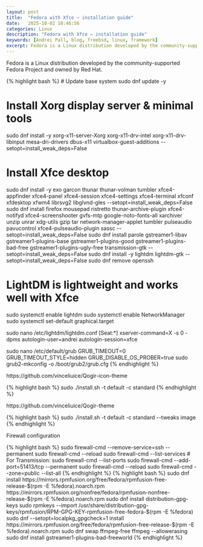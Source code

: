 ```yaml
---
layout: post
title:  "Fedora with Xfce – installation guide"
date:   2025-10-02 10:46:56
categories: Linux
description: "Fedora with Xfce – installation guide"
keywords: [Andrei Pall, blog, freebsd, linux, framework]
excerpt: Fedora is a Linux distribution developed by the community-supported Fedora Project and owned by Red Hat.
---
```

<p>Fedora is a Linux distribution developed by the community-supported Fedora Project and owned by Red Hat.</p>
{% highlight bash %}
# Update base system
sudo dnf update -y

# Install Xorg display server & minimal tools
sudo dnf install -y xorg-x11-server-Xorg xorg-x11-drv-intel xorg-x11-drv-libinput mesa-dri-drivers dbus-x11 virtualbox-guest-additions --setopt=install_weak_deps=False

# Install Xfce desktop
sudo dnf install -y exo garcon thunar thunar-volman tumbler xfce4-appfinder xfce4-panel xfce4-session xfce4-settings xfce4-terminal xfconf xfdesktop xfwm4 librsvg2 libglvnd-gles --setopt=install_weak_deps=False
sudo dnf install firefox mousepad ristretto thunar-archive-plugin xfce4-notifyd xfce4-screenshooter gvfs-mtp google-noto-fonts-all xarchiver unzip unrar xdg-utils gzip tar network-manager-applet tumbler pulseaudio pavucontrol xfce4-pulseaudio-plugin sassc --setopt=install_weak_deps=False
sudo dnf install parole gstreamer1-libav gstreamer1-plugins-base gstreamer1-plugins-good gstreamer1-plugins-bad-free gstreamer1-plugins-ugly-free transmission-gtk --setopt=install_weak_deps=False
sudo dnf install -y lightdm lightdm-gtk --setopt=install_weak_deps=False
sudo dnf remove openssh

# LightDM is lightweight and works well with Xfce
sudo systemctl enable lightdm
sudo systemctl enable NetworkManager
sudo systemctl set-default graphical.target

sudo nano /etc/lightdm/lightdm.conf
[Seat:*]
xserver-command=X -s 0 -dpms
autologin-user=andrei
autologin-session=xfce

sudo nano /etc/default/grub
GRUB_TIMEOUT=0
GRUB_TIMEOUT_STYLE=hidden
GRUB_DISABLE_OS_PROBER=true
sudo grub2-mkconfig -o /boot/grub2/grub.cfg
{% endhighlight %}
<p>https://github.com/vinceliuice/Qogir-icon-theme</p>
{% highlight bash %}
sudo ./install.sh -t default -c standard
{% endhighlight %}
<p>https://github.com/vinceliuice/Qogir-theme</p>
{% highlight bash %}
sudo ./install.sh -t default -c standard --tweaks image
{% endhighlight %}
<p>Firewall configuration</p>
{% highlight bash %}
sudo firewall-cmd --remove-service=ssh --permanent
sudo firewall-cmd --reload
sudo firewall-cmd --list-services
# For Transmission:
sudo firewall-cmd --list-ports
sudo firewall-cmd --add-port=51413/tcp --permanent
sudo firewall-cmd --reload
sudo firewall-cmd --zone=public --list-all
{% endhighlight %}
{% highlight bash %}
sudo dnf install https://mirrors.rpmfusion.org/free/fedora/rpmfusion-free-release-$(rpm -E %fedora).noarch.rpm https://mirrors.rpmfusion.org/nonfree/fedora/rpmfusion-nonfree-release-$(rpm -E %fedora).noarch.rpm
sudo dnf install distribution-gpg-keys
sudo rpmkeys --import /usr/share/distribution-gpg-keys/rpmfusion/RPM-GPG-KEY-rpmfusion-free-fedora-$(rpm -E %fedora)
sudo dnf --setopt=localpkg_gpgcheck=1 install https://mirrors.rpmfusion.org/free/fedora/rpmfusion-free-release-$(rpm -E %fedora).noarch.rpm 
sudo dnf swap ffmpeg-free ffmpeg --allowerasing
sudo dnf install gstreamer1-plugins-bad-freeworld
{% endhighlight %}
